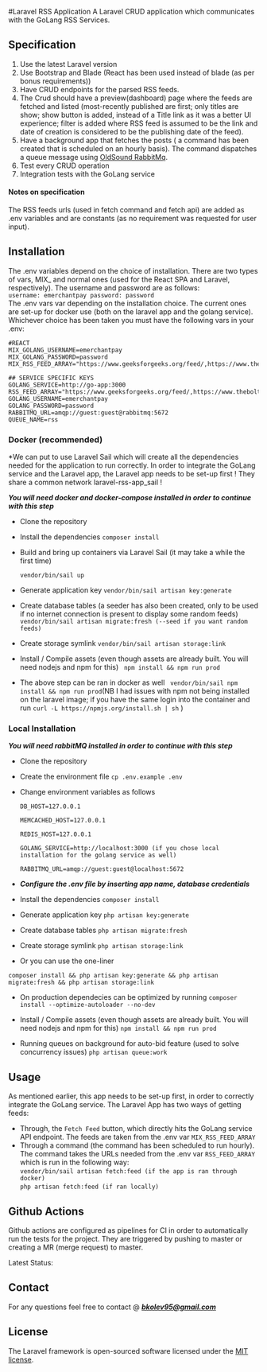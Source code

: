 #Laravel RSS Application
A Laravel CRUD application which communicates with the GoLang RSS Services.

## Specification
1. Use the latest Laravel version
2. Use Bootstrap and Blade (React has been used instead of blade (as per bonus requirements))
3. Have CRUD endpoints for the parsed RSS feeds.
4. The Crud should have a preview(dashboard) page where the feeds are fetched and listed (most-recently published are first; only titles are show; show button is added, instead of a Title link as it was a better UI experience; filter is added where RSS feed is assumed to be the link and date of creation is considered to be the publishing date of the feed).
5. Have a background app that fetches the posts ( a command has been created that is scheduled on an hourly basis). The command dispatches a queue message using [OldSound RabbitMq](https://github.com/php-amqplib/RabbitMqBundle).
6. Test every CRUD operation
7. Integration tests with the GoLang service
#### Notes on specification
The RSS feeds urls (used in fetch command and fetch api) are added as .env variables and are constants (as no requirement was requested for user input).
## Installation

The .env variables depend on the choice of installation. There are two types of vars, MIX_ and normal ones (used for the React SPA and Laravel, respectively). The username and password are as follows: <br>
`username: emerchantpay password: password` <br>
The .env vars var depending on the installation choice. The current ones are set-up for docker use (both on the laravel app and the golang service). Whichever choice has been taken you must have the following vars in your .env:
```
#REACT
MIX_GOLANG_USERNAME=emerchantpay
MIX_GOLANG_PASSWORD=password
MIX_RSS_FEED_ARRAY="https://www.geeksforgeeks.org/feed/,https://www.theboltonnews.co.uk/news/rss/"

## SERVICE SPECIFIC KEYS
GOLANG_SERVICE=http://go-app:3000
RSS_FEED_ARRAY="https://www.geeksforgeeks.org/feed/,https://www.theboltonnews.co.uk/news/rss/"
GOLANG_USERNAME=emerchantpay
GOLANG_PASSWORD=password
RABBITMQ_URL=amqp://guest:guest@rabbitmq:5672
QUEUE_NAME=rss
```

### Docker (recommended)

*We can put to use Laravel Sail which will create all the dependencies needed for the application to run correctly. In order to integrate the GoLang service and the Laravel app, the Laravel app needs to be set-up first ! They share a common network laravel-rss-app_sail !

***You will need docker and docker-compose installed in order to continue with this step***

- Clone the repository
- Install the dependencies
  ``` composer install ```
- Build and bring up containers via Laravel Sail (it may take a while the first time)

  ``` vendor/bin/sail up ```

- Generate application key
  ``` vendor/bin/sail artisan key:generate ```

- Create database tables (a seeder has also been created, only to be used if no internet connection is present to display some random feeds)
  ``` vendor/bin/sail artisan migrate:fresh (--seed if you want random feeds)```
- Create storage symlink
  ``` vendor/bin/sail artisan storage:link ```

- Install / Compile assets (even though assets are already built. You will need nodejs and npm for this)
  ```  npm install && npm run prod ``` 
- The above step can be ran in docker as well
 ``` vendor/bin/sail npm install && npm run prod```(NB I had issues with npm not being installed on the laravel image; if you have the same login into the container and run `curl -L https://npmjs.org/install.sh | sh` )

### Local Installation

***You will need rabbitMQ installed in order to continue with this step***


- Clone the repository
- Create the environment file
  ``` cp .env.example .env ```

- Change environment variables as follows

  ``` DB_HOST=127.0.0.1 ```

  ``` MEMCACHED_HOST=127.0.0.1 ```

  ``` REDIS_HOST=127.0.0.1 ```

    ``` GOLANG_SERVICE=http://localhost:3000 (if you chose local installation for the golang service as well) ```

    ``` RABBITMQ_URL=amqp://guest:guest@localhost:5672 ```
- ***Configure the .env file by inserting app name, database credentials***
- Install the dependencies
  ``` composer install ```
- Generate application key
  ``` php artisan key:generate ```
- Create database tables
  ``` php artisan migrate:fresh ```
- Create storage symlink
  ``` php artisan storage:link ```
- Or you can use the one-liner

``` composer install && php artisan key:generate && php artisan migrate:fresh && php artisan storage:link ```

- On production dependecies can be optimized by running
  ``` composer install --optimize-autoloader --no-dev ```

- Install / Compile assets (even though assets are already built. You will need nodejs and npm for this)
  ``` npm install && npm run prod ```

- Running queues on background for auto-bid feature (used to solve concurrency issues)
  ``` php artisan queue:work ```

## Usage

As mentioned earlier, this app needs to be set-up first, in order to correctly integrate the GoLang service. The Laravel App has two ways of getting feeds:

- Through, the `Fetch Feed` button, which directly hits the GoLang service API endpoint. The feeds are taken from the .env var ``` MIX_RSS_FEED_ARRAY ```
- Through a command (the command has been scheduled to run hourly). The command takes the URLs needed from the .env var ``` RSS_FEED_ARRAY ``` which is run in the following way: <br>
``` vendor/bin/sail artisan fetch:feed (if the app is ran through docker) ``` <br>
``` php artisan fetch:feed (if ran locally) ```

## Github Actions

Github actions are configured as pipelines for CI in order to automatically run the tests for the project. They are
triggered by pushing to master or creating a MR (merge request) to master.

Latest Status:

## Contact

For any questions feel free to contact @ ***bkolev95@gmail.com***

## License

The Laravel framework is open-sourced software licensed under the [MIT license](https://opensource.org/licenses/MIT).
